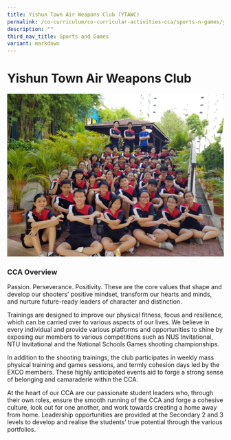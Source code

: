 ```yaml
---
title: Yishun Town Air Weapons Club (YTAWC)
permalink: /co-curriculum/co-curricular-activities-cca/sports-n-games/yishun-town-air-weapons-club-ytawc/
description: ""
third_nav_title: Sports and Games
variant: markdown
---
```

# **Yishun Town Air Weapons Club**

![](/images/Main%20picture%20at%20the%20top%20of%20website.jpeg)


### CCA Overview

Passion. Perseverance. Positivity. These are the core values that shape and develop our shooters’ positive mindset, transform our hearts and minds, and nurture future-ready leaders of character and distinction.

Trainings are designed to improve our physical fitness, focus and resilience, which can be carried over to various aspects of our lives. We believe in every individual and provide various platforms and opportunities to shine by exposing our members to various competitions such as NUS Invitational, NTU Invitational and the National Schools Games shooting championships.

In addition to the shooting trainings, the club participates in weekly mass physical training and games sessions, and termly cohesion days led by the EXCO members. These highly anticipated events aid to forge a strong sense of belonging and camaraderie within the CCA.

At the heart of our CCA are our passionate student leaders who, through their own roles, ensure the smooth running of the CCA and forge a cohesive culture, look out for one another, and work towards creating a home away from home. Leadership opportunities are provided at the Secondary 2 and 3 levels to develop and realise the students’ true potential through the various portfolios.&nbsp;